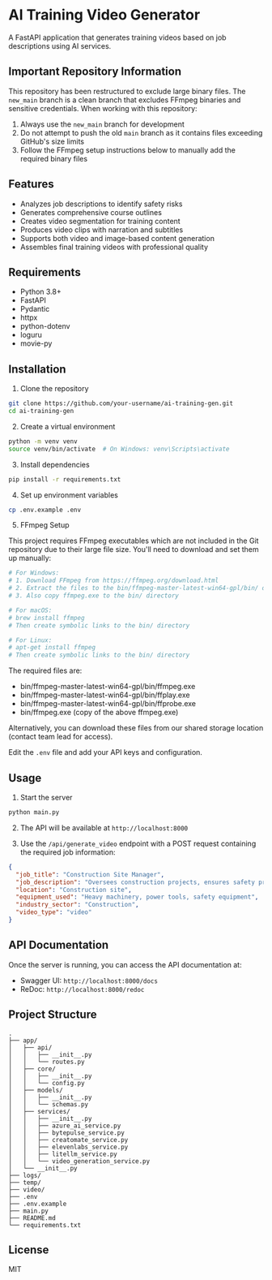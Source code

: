 # AI Training Video Generator

A FastAPI application that generates training videos based on job descriptions using AI services.

## Important Repository Information

This repository has been restructured to exclude large binary files. The `new_main` branch is a clean branch that excludes FFmpeg binaries and sensitive credentials. When working with this repository:

1. Always use the `new_main` branch for development
2. Do not attempt to push the old `main` branch as it contains files exceeding GitHub's size limits
3. Follow the FFmpeg setup instructions below to manually add the required binary files

## Features

- Analyzes job descriptions to identify safety risks
- Generates comprehensive course outlines
- Creates video segmentation for training content
- Produces video clips with narration and subtitles
- Supports both video and image-based content generation
- Assembles final training videos with professional quality

## Requirements

- Python 3.8+
- FastAPI
- Pydantic
- httpx
- python-dotenv
- loguru
- movie-py

## Installation

1. Clone the repository

```bash
git clone https://github.com/your-username/ai-training-gen.git
cd ai-training-gen
```

2. Create a virtual environment

```bash
python -m venv venv
source venv/bin/activate  # On Windows: venv\Scripts\activate
```

3. Install dependencies

```bash
pip install -r requirements.txt
```

4. Set up environment variables

```bash
cp .env.example .env
```

5. FFmpeg Setup

This project requires FFmpeg executables which are not included in the Git repository due to their large file size. You'll need to download and set them up manually:

```bash
# For Windows:
# 1. Download FFmpeg from https://ffmpeg.org/download.html
# 2. Extract the files to the bin/ffmpeg-master-latest-win64-gpl/bin/ directory
# 3. Also copy ffmpeg.exe to the bin/ directory

# For macOS:
# brew install ffmpeg
# Then create symbolic links to the bin/ directory

# For Linux:
# apt-get install ffmpeg
# Then create symbolic links to the bin/ directory
```

The required files are:
- bin/ffmpeg-master-latest-win64-gpl/bin/ffmpeg.exe
- bin/ffmpeg-master-latest-win64-gpl/bin/ffplay.exe
- bin/ffmpeg-master-latest-win64-gpl/bin/ffprobe.exe
- bin/ffmpeg.exe (copy of the above ffmpeg.exe)

Alternatively, you can download these files from our shared storage location (contact team lead for access).

Edit the `.env` file and add your API keys and configuration.

## Usage

1. Start the server

```bash
python main.py
```

2. The API will be available at `http://localhost:8000`

3. Use the `/api/generate_video` endpoint with a POST request containing the required job information:

```json
{
  "job_title": "Construction Site Manager",
  "job_description": "Oversees construction projects, ensures safety protocols are followed, and manages workers on site.",
  "location": "Construction site",
  "equipment_used": "Heavy machinery, power tools, safety equipment",
  "industry_sector": "Construction",
  "video_type": "video"
}
```

## API Documentation

Once the server is running, you can access the API documentation at:

- Swagger UI: `http://localhost:8000/docs`
- ReDoc: `http://localhost:8000/redoc`

## Project Structure

```
.
├── app/
│   ├── api/
│   │   ├── __init__.py
│   │   └── routes.py
│   ├── core/
│   │   ├── __init__.py
│   │   └── config.py
│   ├── models/
│   │   ├── __init__.py
│   │   └── schemas.py
│   ├── services/
│   │   ├── __init__.py
│   │   ├── azure_ai_service.py
│   │   ├── bytepulse_service.py
│   │   ├── creatomate_service.py
│   │   ├── elevenlabs_service.py
│   │   ├── litellm_service.py
│   │   └── video_generation_service.py
│   └── __init__.py
├── logs/
├── temp/
├── video/
├── .env
├── .env.example
├── main.py
├── README.md
└── requirements.txt
```

## License

MIT